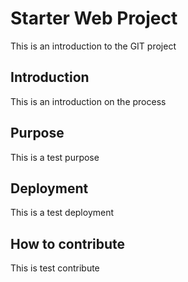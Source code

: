 # Starter Web Project

This is an introduction to the GIT project		
## Introduction

This is an introduction on the process
## Purpose

This is a test purpose
## Deployment

This is a test deployment
## How to contribute

This is test contribute